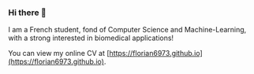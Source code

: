 ### Hi there 👋

I am a French student, fond of Computer Science and Machine-Learning, with a strong interested in biomedical applications!

You can view my online CV at [https://florian6973.github.io](https://florian6973.github.io).

<!--
**florian6973/florian6973** is a ✨ _special_ ✨ repository because its `README.md` (this file) appears on your GitHub profile.

Here are some ideas to get you started:

- 🔭 I’m currently working on ...
- 🌱 I’m currently learning ...
- 👯 I’m looking to collaborate on ...
- 🤔 I’m looking for help with ...
- 💬 Ask me about ...
- 📫 How to reach me: ...
- 😄 Pronouns: ...
- ⚡ Fun fact: ...
-->
